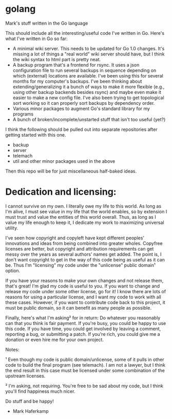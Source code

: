 golang
======

Mark's stuff written in the Go language


This should include all the interesting/useful code I've written in Go. Here's what I've written in Go so far:

* A minimal wiki server. This needs to be updated for Go 1.0 changes. It's missing a lot of things a "real world" wiki server should have, but I think the wiki syntax to html part is pretty neat.
* A backup program that's a frontend for rsync. It uses a json configuration file to run several backups in sequence depending on which (external) locations are available. I've been using this for several months for my computer's backups. I've been thinking about extending/generalizing it a bunch of ways to make it more flexible (e.g., using other backup backends besides rsync) and maybe even make it easier to make a new config file. I've also been trying to get topological sort working so it can properly sort backups by dependency order.
* Various minor packages to augment Go's standard library for my programs
* A bunch of broken/incomplete/unstarted stuff that isn't too useful (yet?)


I think the following should be pulled out into separate repositories after getting started with this one.

* backup
* server
* telemach
* util and other minor packages used in the above

Then this repo will be for just miscellaneous half-baked ideas.


Dedication and licensing:
======

I cannot survive on my own. I literally owe my life to this world. As long as I'm alive, I must see value in my life that the world enables, so by extension I must trust and value the entities of this world overall. Thus, as long as I value my life enough to keep it, I dedicate my work to maximizing universal utility.

I've seen how copyright and copyleft have kept different peoples' innovations and ideas from being combined into greater wholes. Copyfree licenses are better, but copyright and attribution requirements can get messy over the years as several authors' names get added. The point is, I don't want copyright to get in the way of this code being as useful as it can be. Thus I'm "licensing" my code under the "unlicense" public domain¹ option.

If you have your reasons to make your own changes and not release them, that's great! I'm glad my code is useful to you. If you want to change and release my code under some other license, go for it! I know there are lots of reasons for using a particular license, and I want my code to work with all these cases. However, if you want to contribute code back to this project, it must be public domain, so it can benefit as many people as possible.

Finally, here's what I'm asking² for in return: Do whatever you reasonably can that you think is fair payment. If you're busy, you could be happy to use this code. If you have time, you could get involved by leaving a comment, reporting a bug, or submitting a patch. If you're rich, you could give me a donation or even hire me for your own project.


Notes:

¹ Even though my code is public domain/unlicense, some of it pulls in other code to build the final program (see telemach). I am not a lawyer, but I think the end result in this case must be licensed under some combination of the upstream licenses.

² I'm asking, not requiring. You're free to be sad about my code, but I think you'll find happiness much nicer.


Do stuff and be happy!
- Mark Haferkamp
